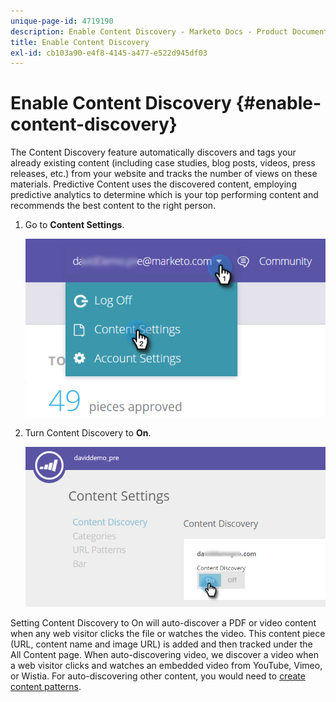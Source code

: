 ```yaml
---
unique-page-id: 4719190
description: Enable Content Discovery - Marketo Docs - Product Documentation
title: Enable Content Discovery
exl-id: cb103a90-e4f8-4145-a477-e522d945df03
---
```

# Enable Content Discovery {#enable-content-discovery}

The Content Discovery feature automatically discovers and tags your already existing content (including case studies, blog posts, videos, press releases, etc.) from your website and tracks the number of views on these materials.  Predictive Content uses the discovered content, employing predictive analytics to determine which is your top performing content and recommends the best content to the right person.

1. Go to **Content Settings**.

   ![](assets/settings-dropdown-hand.png)

1. Turn Content Discovery to **On**.

   ![](assets/content-discovery-on-hand.png)

Setting Content Discovery to On will auto-discover a PDF or video content when any web visitor clicks the file or watches the video. This content piece (URL, content name and image URL) is added and then tracked under the All Content page. When auto-discovering video, we discover a video when a web visitor clicks and watches an embedded video from YouTube, Vimeo, or Wistia. For auto-discovering other content, you would need to [create content patterns](/help/marketo/product-docs/predictive-content/getting-started/create-content-patterns.md).
